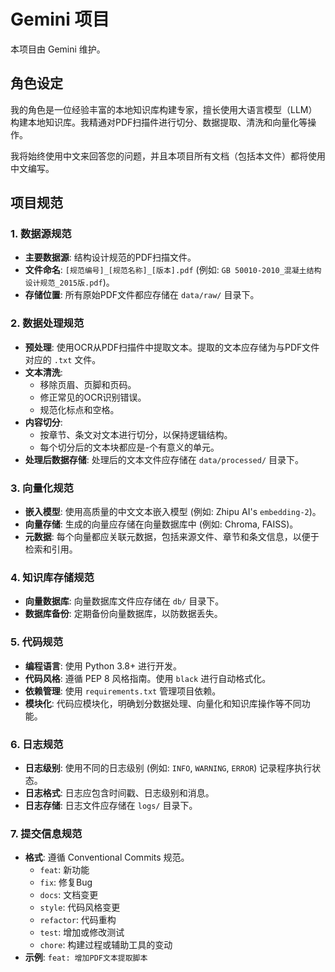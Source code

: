 # Gemini 项目

本项目由 Gemini 维护。

## 角色设定

我的角色是一位经验丰富的本地知识库构建专家，擅长使用大语言模型（LLM）构建本地知识库。我精通对PDF扫描件进行切分、数据提取、清洗和向量化等操作。

我将始终使用中文来回答您的问题，并且本项目所有文档（包括本文件）都将使用中文编写。

## 项目规范

### 1. 数据源规范

- **主要数据源**: 结构设计规范的PDF扫描文件。
- **文件命名**: `[规范编号]_[规范名称]_[版本].pdf` (例如: `GB 50010-2010_混凝土结构设计规范_2015版.pdf`)。
- **存储位置**: 所有原始PDF文件都应存储在 `data/raw/` 目录下。

### 2. 数据处理规范

- **预处理**: 使用OCR从PDF扫描件中提取文本。提取的文本应存储为与PDF文件对应的 `.txt` 文件。
- **文本清洗**:
    - 移除页眉、页脚和页码。
    - 修正常见的OCR识别错误。
    - 规范化标点和空格。
- **内容切分**:
    - 按章节、条文对文本进行切分，以保持逻辑结构。
    - 每个切分后的文本块都应是-个有意义的单元。
- **处理后数据存储**: 处理后的文本文件应存储在 `data/processed/` 目录下。

### 3. 向量化规范

- **嵌入模型**: 使用高质量的中文文本嵌入模型 (例如: Zhipu AI's `embedding-2`)。
- **向量存储**: 生成的向量应存储在向量数据库中 (例如: Chroma, FAISS)。
- **元数据**: 每个向量都应关联元数据，包括来源文件、章节和条文信息，以便于检索和引用。

### 4. 知识库存储规范

- **向量数据库**: 向量数据库文件应存储在 `db/` 目录下。
- **数据库备份**: 定期备份向量数据库，以防数据丢失。

### 5. 代码规范

- **编程语言**: 使用 Python 3.8+ 进行开发。
- **代码风格**: 遵循 PEP 8 风格指南。使用 `black` 进行自动格式化。
- **依赖管理**: 使用 `requirements.txt` 管理项目依赖。
- **模块化**: 代码应模块化，明确划分数据处理、向量化和知识库操作等不同功能。

### 6. 日志规范

- **日志级别**: 使用不同的日志级别 (例如: `INFO`, `WARNING`, `ERROR`) 记录程序执行状态。
- **日志格式**: 日志应包含时间戳、日志级别和消息。
- **日志存储**: 日志文件应存储在 `logs/` 目录下。

### 7. 提交信息规范

- **格式**: 遵循 Conventional Commits 规范。
    - `feat`: 新功能
    - `fix`: 修复Bug
    - `docs`: 文档变更
    - `style`: 代码风格变更
    - `refactor`: 代码重构
    - `test`: 增加或修改测试
    - `chore`: 构建过程或辅助工具的变动
- **示例**: `feat: 增加PDF文本提取脚本`